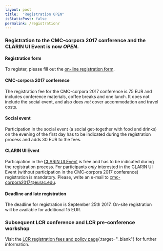```yaml
---
layout: post
title:  "Registration OPEN"
isStaticPost: false
permalink: /registration/
---
```


### Registration to the CMC-corpora 2017 conference and the CLARIN UI Event is now *OPEN*.


#### Registration form
To register, please fill out the [on-line registration
form](https://ebms.public.scientificnet.org/emc00/register.aspx?OrgCode=20&EvtID=10405&AppCode=REG&CC=117061503651).


#### CMC-corpora 2017 conference
The registration fee for the CMC-corpora 2017 conference is 75 EUR and includes
conference materials, coffee breaks and one lunch. 
It does not include the social event, and also does *not* cover accommodation
and travel costs.


#### Social event
Participation in the social event (a social get-together with food and drinks)
on the evening of the first day has to be indicated during the registration
process and adds 30 EUR to the fees.


#### CLARIN UI Event
Participation in the [CLARIN UI Event](/uievent) is free and has to be
indicated during the registration process.
For participants *only* interested in the CLARIN UI Event (without
participation in the CMC-corpora 2017 conference) registration is mandatory.
Please, write an e-mail to
[cmc-corpora2017@eurac.edu](mailto:cmc-corpora2017@eurac.edu).


#### Deadline and late registration
The deadline for registration is September 25th 2017. On-site registration will
be available for additional 15 EUR.


### Subsequent LCR conference and LCR pre-conference workshop
Visit the [LCR registration fees and policy page](http://lcr2017.eurac.edu/?page_id=5724){:target="_blank"} for further information.
